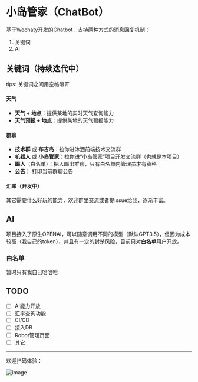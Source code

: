 # 小岛管家（ChatBot）

基于[Wechaty](https://wechaty.gitbook.io/wechaty/v/zh/quick-start)开发的Chatbot，支持两种方式的消息回复机制：
1. 关键词
2. AI


## 关键词（持续迭代中）
tips: 关键词之间用空格隔开
#### 天气
- **天气 + 地点**：提供某地的实时天气查询能力
- **天气预报 + 地点**：提供某地的天气预报能力
#### 群聊
- **技术群** 或 **布吉岛**：拉你进沐洒前端技术交流群
- **机器人** 或 **小岛管家**：拉你进“小岛管家”项目开发交流群（也就是本项目）
- **踢人**（白名单）：把人踢出群聊，只有白名单内管理员才有资格
- **公告**： 打印当前群聊公告
#### 汇率（开发中）

其它需要什么好玩的能力，欢迎群里交流或者提issue给我，逐渐丰富。

## AI
项目接入了原生OPENAI，可以随意调用不同的模型（默认GPT3.5），但因为成本较高（我自己的token），并且有一定的封杀风险，目前只对**白名单**用户开放。

### 白名单
暂时只有我自己哈哈哈


## TODO
- [ ] AI能力开放
- [ ] 汇率查询功能
- [ ] CI/CD
- [ ] 接入DB
- [ ] Robot管理页面
- [ ] 其它

---

欢迎扫码体验：

![image](https://github.com/ASCII26/bujidao-robot/assets/5102623/cab6d1db-9391-44c7-b754-fc44cd303bd0)

